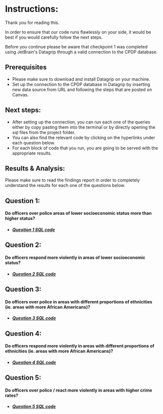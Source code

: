 # Instructions:

Thank you for reading this.

In order to ensure that our code runs flawlessly on your side, it would 
be best if you would carefully follow the next steps.

Before you continue please be aware that checkpoint 1 was completed 
using JetBrain's Datagrip through a valid connection to the CPDP database.

## Prerequisites
- Please make sure to download and install Datagrip on your machine.
- Set up the connection to the CPDP database in Datagrip by inserting new data source from URL and following the steps that are posted on Canvas.

## Next steps:
- After setting up the connection, you can run each one of the queries either by copy pasting them into the terminal or by directly opening the sql files from the project folder.
- You can also find the relevant code by clicking on the hyperlinks under each question below.
- For each block of code that you run, you are going to be served with the appropriate results.

## Results & Analysis:
Please make sure to read the findings report in order to completely understand the results for each one of the questions below.

## Question 1:
#### Do officers over police areas of lower socioeconomic status more than higher status?
- ##### [Question 1 SQL code](src/question_1.sql)

## Question 2:
#### Do officers respond more violently in areas of lower socioeconomic status?
- ##### [Question 2 SQL code](src/question_2.sql)

## Question 3:
#### Do officers over police in areas with different proportions of ethnicities (ie. areas with more African Americans)?
- ##### [Question 3 SQL code](src/question_3.sql)

## Question 4:
#### Do officers respond more violently in areas with different proportions of ethnicities (ie. areas with more African Americans)?
- ##### [Question 4 SQL code](src/question_4.sql)


## Question 5:
#### Do officers over police / react more violently in areas with higher crime rates? 
- ##### [Question 5 SQL code](src/question_5.sql)